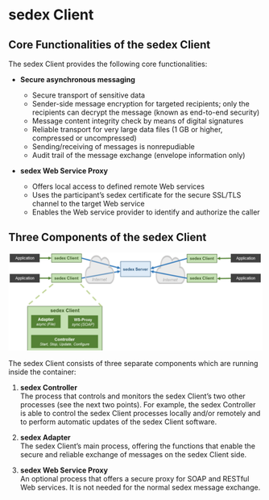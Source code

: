 # sedex Client

## Core Functionalities of the sedex Client

The sedex Client provides the following core functionalities:

-	**Secure asynchronous messaging**
     - Secure transport of sensitive data 
     - Sender-side message encryption for targeted recipients; only the recipients can decrypt the message (known as end-to-end security)
     - Message content integrity check by means of digital signatures
     - Reliable transport for very large data files (1 GB or higher, compressed or uncompressed)
     - Sending/receiving of messages is nonrepudiable
     - Audit trail of the message exchange (envelope information only)

-	**sedex Web Service Proxy**
     - Offers local access to defined remote Web services
     - Uses the participant’s sedex certificate for the secure SSL/TLS channel to the target Web service
     - Enables the Web service provider to identify and authorize the caller


## Three Components of the sedex Client

![The sedex Client’s three components (processes)](/assets/v6/sedex-client-three-components.png)


The sedex Client consists of three separate components which are running inside the container:

1.	**sedex Controller**<br/>
    The process that controls and monitors the sedex Client’s two other processes (see the next two points). For example, the sedex Controller is able to control the sedex Client processes locally and/or remotely and to perform automatic updates of the sedex Client software.

2.	**sedex Adapter**<br/>
    The sedex Client’s main process, offering the functions that enable the secure and reliable exchange of messages on the sedex Client side. 

3.	**sedex Web Service Proxy**<br/>
    An optional process that offers a secure proxy for SOAP and RESTful Web services. It is not needed for the normal sedex message exchange.
